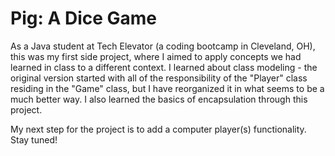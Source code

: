 # Pig: A Dice Game

As a Java student at Tech Elevator (a coding bootcamp in Cleveland, OH), this was my first side project, 
where I aimed to apply concepts we had learned in class to a different context. I learned about class 
modeling - the original version started with all of the responsibility of the "Player" class residing in
the "Game" class, but I have reorganized it in what seems to be a much better way. I also learned the basics of encapsulation through this project.

My next step for the project is to add a computer player(s) functionality. Stay tuned!